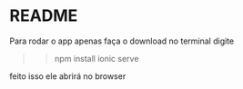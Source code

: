 # README #
Para rodar o app apenas faça o download
no terminal digite 
>> npm install
> ionic serve

feito isso ele abrirá no browser